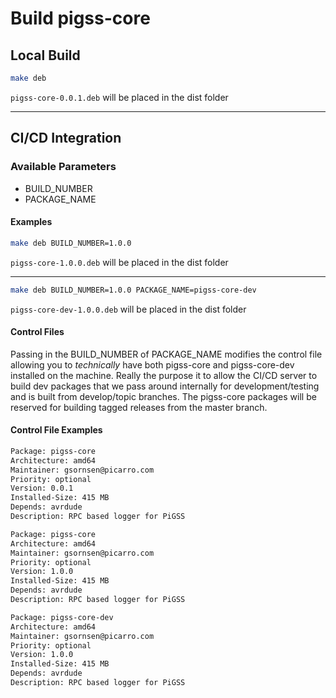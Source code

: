 # Build pigss-core

## Local Build

```bash
make deb
```

`pigss-core-0.0.1.deb` will be placed in the dist folder
***

## CI/CD Integration

### Available Parameters

* BUILD_NUMBER
* PACKAGE_NAME

#### Examples

```bash
make deb BUILD_NUMBER=1.0.0
```

`pigss-core-1.0.0.deb` will be placed in the dist folder

***

```bash
make deb BUILD_NUMBER=1.0.0 PACKAGE_NAME=pigss-core-dev
```

`pigss-core-dev-1.0.0.deb` will be placed in the dist folder

#### Control Files

Passing in the BUILD_NUMBER of PACKAGE_NAME modifies the control file allowing you to _technically_ have both pigss-core and pigss-core-dev installed on the machine. Really the purpose it to allow the CI/CD server to build dev packages that we pass around internally for development/testing and is built from develop/topic branches. The pigss-core packages will be reserved for building tagged releases from the master branch.

#### Control File Examples

```bash
Package: pigss-core
Architecture: amd64
Maintainer: gsornsen@picarro.com
Priority: optional
Version: 0.0.1
Installed-Size: 415 MB
Depends: avrdude
Description: RPC based logger for PiGSS
```

```bash
Package: pigss-core
Architecture: amd64
Maintainer: gsornsen@picarro.com
Priority: optional
Version: 1.0.0
Installed-Size: 415 MB
Depends: avrdude
Description: RPC based logger for PiGSS
```

```bash
Package: pigss-core-dev
Architecture: amd64
Maintainer: gsornsen@picarro.com
Priority: optional
Version: 1.0.0
Installed-Size: 415 MB
Depends: avrdude
Description: RPC based logger for PiGSS
```
